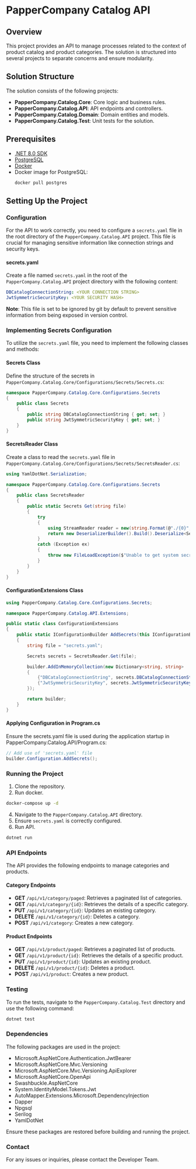 # PapperCompany Catalog API

## Overview
This project provides an API to manage processes related to the context of product catalog and product categories. The solution is structured into several projects to separate concerns and ensure modularity.

## Solution Structure
The solution consists of the following projects:

- **PapperCompany.Catalog.Core**: Core logic and business rules.
- **PapperCompany.Catalog.API**: API endpoints and controllers.
- **PapperCompany.Catalog.Domain**: Domain entities and models.
- **PapperCompany.Catalog.Test**: Unit tests for the solution.

## Prerequisites
- [.NET 8.0 SDK](https://dotnet.microsoft.com/download/dotnet/8.0)
- [PostgreSQL](https://www.postgresql.org/download/)
- [Docker](https://www.docker.com/)
- Docker image for PostgreSQL:
  ```sh
  docker pull postgres
  ```
  
## Setting Up the Project

### Configuration
For the API to work correctly, you need to configure a `secrets.yaml` file in the root directory of the `PapperCompany.Catalog.API` project. This file is crucial for managing sensitive information like connection strings and security keys.

#### secrets.yaml
Create a file named `secrets.yaml` in the root of the `PapperCompany.Catalog.API` project directory with the following content:

```yaml
DBCatalogConnectionString: <YOUR CONNECTION STRING>
JwtSymmetricSecurityKey: <YOUR SECURITY HASH>
```

**Note**: This file is set to be ignored by git by default to prevent sensitive information from being exposed in version control.

### Implementing Secrets Configuration
To utilize the `secrets.yaml` file, you need to implement the following classes and methods:

#### Secrets Class
Define the structure of the secrets in `PapperCompany.Catalog.Core/Configurations/Secrets/Secrets.cs`:

```csharp
namespace PapperCompany.Catalog.Core.Configurations.Secrets
{
    public class Secrets
    {
        public string DBCatalogConnectionString { get; set; }
        public string JwtSymmetricSecurityKey { get; set; }
    }
}
```

#### SecretsReader Class
Create a class to read the `secrets.yaml` file in `PapperCompany.Catalog.Core/Configurations/Secrets/SecretsReader.cs`:

```csharp
using YamlDotNet.Serialization;

namespace PapperCompany.Catalog.Core.Configurations.Secrets
{
    public class SecretsReader
    {
        public static Secrets Get(string file)
        {
            try
            {
                using StreamReader reader = new(string.Format(@"./{0}", file));
                return new DeserializerBuilder().Build().Deserialize<Secrets>(reader);
            }
            catch (Exception ex)
            {
                throw new FileLoadException($"Unable to get system secrets :{ex}");
            }
        }
    }
}
```

#### ConfigurationExtensions Class
```csharp
using PapperCompany.Catalog.Core.Configurations.Secrets;

namespace PapperCompany.Catalog.API.Extensions;

public static class ConfigurationExtensions
{
    public static IConfigurationBuilder AddSecrets(this IConfigurationBuilder builder)
    {
        string file = "secrets.yaml";

        Secrets secrets = SecretsReader.Get(file);

        builder.AddInMemoryCollection(new Dictionary<string, string>
        {
            {"DBCatalogConnectionString", secrets.DBCatalogConnectionString},
            {"JwtSymmetricSecurityKey", secrets.JwtSymmetricSecurityKey},
        });

        return builder;
    }
}
```
#### Applying Configuration in Program.cs
Ensure the secrets.yaml file is used during the application startup in PapperCompany.Catalog.API/Program.cs:
```csharp
// Add use of 'secrets.yaml' file
builder.Configuration.AddSecrets();
```

### Running the Project

1. Clone the repository.
2. Run docker.
```bash
docker-compose up -d
```
4. Navigate to the `PapperCompany.Catalog.API` directory.
5. Ensure `secrets.yaml` is correctly configured.
6. Run API.
```bash
dotnet run
```
### API Endpoints
The API provides the following endpoints to manage categories and products.

#### Category Endpoints
- **GET** `/api/v1/category/paged`: Retrieves a paginated list of categories.
- **GET** `/api/v1/category/{id}`: Retrieves the details of a specific category.
- **PUT** `/api/v1/category/{id}`: Updates an existing category.
- **DELETE** `/api/v1/category/{id}`: Deletes a category.
- **POST** `/api/v1/category`: Creates a new category.

#### Product Endpoints
- **GET** `/api/v1/product/paged`: Retrieves a paginated list of products.
- **GET** `/api/v1/product/{id}`: Retrieves the details of a specific product.
- **PUT** `/api/v1/product/{id}`: Updates an existing product.
- **DELETE** `/api/v1/product/{id}`: Deletes a product.
- **POST** `/api/v1/product`: Creates a new product.


### Testing
To run the tests, navigate to the `PapperCompany.Catalog.Test` directory and use the following command:

```bash
dotnet test
```

### Dependencies
The following packages are used in the project:

- Microsoft.AspNetCore.Authentication.JwtBearer
- Microsoft.AspNetCore.Mvc.Versioning
- Microsoft.AspNetCore.Mvc.Versioning.ApiExplorer
- Microsoft.AspNetCore.OpenApi
- Swashbuckle.AspNetCore
- System.IdentityModel.Tokens.Jwt
- AutoMapper.Extensions.Microsoft.DependencyInjection
- Dapper
- Npgsql
- Serilog
- YamlDotNet

Ensure these packages are restored before building and running the project.

### Contact
For any issues or inquiries, please contact the Developer Team.


